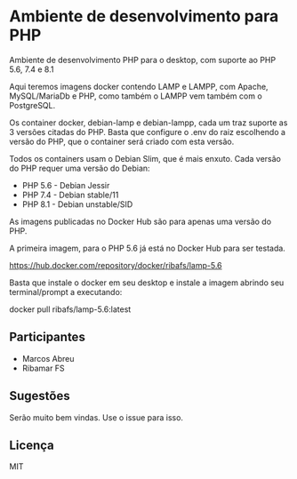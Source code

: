 # Ambiente de desenvolvimento para PHP

Ambiente de desenvolvimento PHP para o desktop, com suporte ao PHP 5.6, 7.4 e 8.1

Aqui teremos imagens docker contendo LAMP e LAMPP, com Apache, MySQL/MariaDb e PHP, como também o LAMPP vem também com o PostgreSQL.

Os container docker, debian-lamp e debian-lampp, cada um traz suporte as 3 versões citadas do PHP. Basta que configure o .env do raiz escolhendo a versão do PHP, que o container será criado com esta versão.

Todos os containers usam o Debian Slim, que é mais enxuto. Cada versão do PHP requer uma versão do Debian:

- PHP 5.6 - Debian Jessir
- PHP 7.4 - Debian stable/11
- PHP 8.1 - Debian unstable/SID

As imagens publicadas no Docker Hub são para apenas uma versão do PHP.

A primeira imagem, para o PHP 5.6 já está no Docker Hub para ser testada.

https://hub.docker.com/repository/docker/ribafs/lamp-5.6

Basta que instale o docker em seu desktop e instale a imagem abrindo seu terminal/prompt a executando:

docker pull ribafs/lamp-5.6:latest

## Participantes

- Marcos Abreu
- Ribamar FS

## Sugestões

Serão muito bem vindas. Use o issue para isso.

## Licença

MIT
